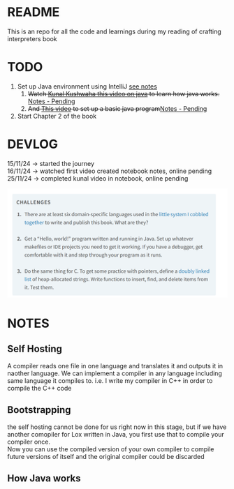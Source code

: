 # README
This is an repo for all the code and learnings during my reading of crafting interpreters book 

# TODO
1. Set up Java environment using IntelliJ [see notes](#notes)
    1. ~~Watch [Kunal Kushwaha this video on java](https://www.youtube.com/watch?v=4EP8YzcN0hQ&list=PL9gnSGHSqcnr_DxHsP7AW9ftq0AtAyYqJ&index=7) to learn how java works.~~ [Notes - Pending](#how-java-works)
    2. ~~And [This video](https://www.youtube.com/watch?v=TAtrPoaJ7gc&list=PL9gnSGHSqcnr_DxHsP7AW9ftq0AtAyYqJ&index=8) to set up a basic java program~~[Notes - Pending](#how-java-works)
2. Start Chapter 2 of the book

# DEVLOG
15/11/24 -> started the journey \
16/11/24 -> watched first video created notebook notes, online pending \
25/11/24 -> completed kunal video in notebook, online pending


![Challenge #1](Challenge-1.png)


# NOTES
## Self Hosting
A compiler reads one file in one language and translates it and outputs it in naother language. We can implement a compiler in any language including same language it compiles to. i.e. I write my compiler in C++ in order to compile the C++ code

## Bootstrapping
the self hosting cannot be done for us right now in this stage, but if we have another comopiler for Lox written in Java, you first use that to compile your compiler once.\
Now you can use the compiled version of your own compiler to compile future versions of itself and the original compiler could be discarded

## How Java works
